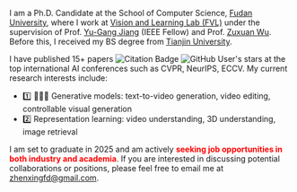 <!-- 加点表情包,直接复制图片即可  https://github.com/guodongxiaren/README/blob/master/emoji.md?tdsourcetag=s_pcqq_aiomsg -->





I am a Ph.D. Candidate at the School of Computer Science, [Fudan University](https://www.fudan.edu.cn/en/), where I work at [Vision and Learning Lab (FVL)](https://fvl.fudan.edu.cn/main.htm) under the supervision of Prof. [Yu-Gang Jiang](https://scholar.google.com/citations?user=f3_FP8AAAAAJ&hl=en) (IEEE Fellow) and Prof. [Zuxuan Wu](https://zxwu.azurewebsites.net/). Before this, I received my BS degree from [Tianjin University](http://www.tju.edu.cn/english/index.htm).  





I have published 15+ papers <img src="https://img.shields.io/endpoint?url=https%3A%2F%2Fgoogle-scholar-badge.vercel.app%2Fcitations%3Fuser%3DyuiXa5EAAAAJ" alt="Citation Badge" style="display: inline;"> <img alt="GitHub User's stars" src="https://img.shields.io/github/stars/chenhsing"  style="display: inline;">
 at the top international AI conferences such as CVPR, NeurIPS, ECCV. My current research interests include:
- 1️⃣ 🌟🌟🌟 Generative models: text-to-video generation, video editing, controllable visual generation
- 2️⃣ Representation learning: video understanding, 3D understanding, image retrieval

I am set to graduate in 2025 and am actively <span style="color:red; font-weight:bold">seeking job opportunities in both industry and academia</span>. If you are interested in discussing potential collaborations or positions, please feel free to email me at [zhenxingfd@gmail.com](mailto:zhenxingfd@gmail.com).

